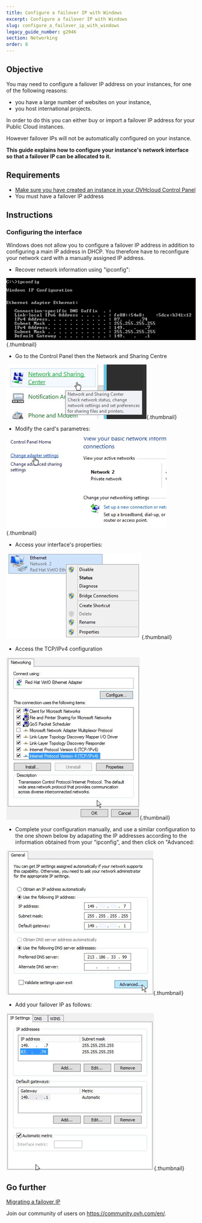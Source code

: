 ```yaml
---
title: Configure a failover IP with Windows
excerpt: Configure a failover IP with Windows
slug: configure_a_failover_ip_with_windows
legacy_guide_number: g2046
section: Networking
order: 8
---
```


## Objective

You may need to configure a failover IP address on your instances, for one of the following reasons:

- you have a large number of websites on your instance, 
- you host international projects.

In order to do this you can either buy or import a failover IP address for your Public Cloud instances. 

However failover IPs will not be automatically configured on your instance. 

**This guide explains how to configure your instance's network interface so that a failover IP can be allocated to it.**

## Requirements

- [Make sure you have created an instance in your OVHcloud Control Panel](../create_an_instance_in_your_ovh_customer_account/)
- You must have a failover IP address

## Instructions

### Configuring the interface

Windows does not allow you to configure a failover IP address in addition to configuring a main IP address in DHCP. You therefore have to reconfigure your network card with a manually assigned IP address. 


- Recover network information using "ipconfig":

![windows failover ip](images/img_3609.jpg){.thumbnail}

- Go to the Control Panel then the Network and Sharing Centre


![windows failover ip](images/img_3602.jpg){.thumbnail}

-  Modify the card's parametres:

![windows failover ip](images/img_3603.jpg){.thumbnail}

- Access your interface's properties:

![windows failover ip](images/img_3604.jpg){.thumbnail}

- Access the TCP/IPv4 configuration

![windows failover ip](images/img_3605.jpg){.thumbnail}

- Complete your configuration manually, and use a similar configuration to the one shown below by adapating the IP addresses according to the information obtained from your "ipconfig", and then click on "Advanced:

![windows failover ip](images/img_3606.jpg){.thumbnail}

- Add your failover IP as follows:

![windows failover ip](images/img_3607.jpg){.thumbnail}


## Go further

[Migrating a failover IP](../migrating_a_failover_ip/)

Join our community of users on <https://community.ovh.com/en/>.
